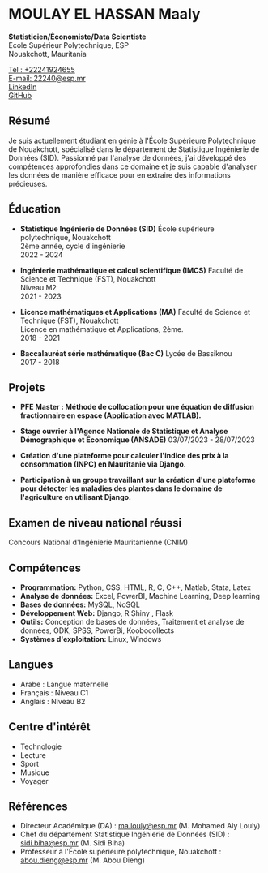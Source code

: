# MOULAY EL HASSAN Maaly

**Statisticien/Économiste/Data Scientiste**  
École Supérieur Polytechnique, ESP  
Nouakchott, Mauritania  

[Tél : +22241924655](tel:+22241924655)  
[E-mail: 22240@esp.mr](mailto:22240@esp.mr)  
[LinkedIn](https://www.linkedin.com/feed/)  
[GitHub](https://github.com/Maaly22240)

## Résumé

Je suis actuellement étudiant en génie à l'École Supérieure Polytechnique de Nouakchott, spécialisé dans le département de Statistique Ingénierie de Données (SID). Passionné par l'analyse de données, j'ai développé des compétences approfondies dans ce domaine et je suis capable d'analyser les données de manière efficace pour en extraire des informations précieuses.

## Éducation

- **Statistique Ingénierie de Données (SID)**
  École supérieure polytechnique, Nouakchott  
  2ème année, cycle d'ingénierie  
  2022 - 2024

- **Ingénierie mathématique et calcul scientifique (IMCS)**
  Faculté de Science et Technique (FST), Nouakchott  
  Niveau M2  
  2021 - 2023

- **Licence mathématiques et Applications (MA)**
  Faculté de Science et Technique (FST), Nouakchott  
  Licence en mathématique et Applications, 2ème.  
  2018 - 2021

- **Baccalauréat série mathématique (Bac C)**
  Lycée de  Bassiknou  
  2017 - 2018

## Projets

- **PFE Master : Méthode de collocation pour une équation de diffusion fractionnaire en espace (Application avec MATLAB).**

- **Stage ouvrier à l'Agence Nationale de Statistique et Analyse Démographique et Économique (ANSADE)**
  03/07/2023 - 28/07/2023

- **Création d'une plateforme pour calculer l'indice des prix à la consommation (INPC) en Mauritanie via Django.**

- **Participation à un groupe travaillant sur la création d'une plateforme pour détecter les maladies des plantes dans le domaine de l'agriculture en utilisant Django.**

## Examen de niveau national réussi

Concours National d'Ingénierie Mauritanienne (CNIM)

## Compétences

- **Programmation:** Python, CSS, HTML, R, C, C++, Matlab, Stata, Latex
- **Analyse de données:** Excel, PowerBI, Machine Learning, Deep learning 
- **Bases de données:** MySQL, NoSQL
- **Développement Web:** Django, R Shiny , Flask
- **Outils:** Conception de bases de données, Traitement et analyse de données, ODK, SPSS, PowerBi, Koobocollects
- **Systèmes d'exploitation:** Linux, Windows

## Langues

- Arabe : Langue maternelle 
- Français : Niveau C1
- Anglais : Niveau B2

## Centre d'intérêt

- Technologie 
- Lecture 
- Sport
- Musique 
- Voyager

## Références

- Directeur Académique (DA) : [ma.louly@esp.mr](mailto:ma.louly@esp.mr) (M. Mohamed Aly Louly)
- Chef du département Statistique Ingénierie de Données (SID) : [sidi.biha@esp.mr](mailto:sidi.biha@esp.mr) (M. Sidi Biha)
- Professeur à l'École supérieure polytechnique, Nouakchott : [abou.dieng@esp.mr](mailto:abou.dieng@esp.mr) (M. Abou Dieng)
